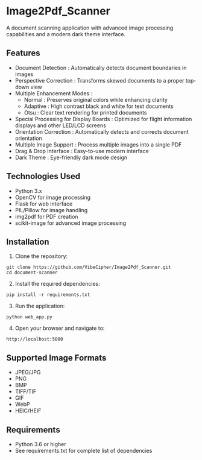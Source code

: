 # Image2Pdf_Scanner
A document scanning application with advanced image processing capabilities and a modern dark theme interface.
## Features
- Document Detection : Automatically detects document boundaries in images
- Perspective Correction : Transforms skewed documents to a proper top-down view
- Multiple Enhancement Modes :
  - Normal : Preserves original colors while enhancing clarity
  - Adaptive : High contrast black and white for text documents
  - Otsu : Clear text rendering for printed documents
- Special Processing for Display Boards : Optimized for flight information displays and other LED/LCD screens
- Orientation Correction : Automatically detects and corrects document orientation
- Multiple Image Support : Process multiple images into a single PDF
- Drag & Drop Interface : Easy-to-use modern interface
- Dark Theme : Eye-friendly dark mode design
## Technologies Used
- Python 3.x
- OpenCV for image processing
- Flask for web interface
- PIL/Pillow for image handling
- img2pdf for PDF creation
- scikit-image for advanced image processing
## Installation
1. Clone the repository:
```
git clone https://github.com/VibeCipher/Image2Pdf_Scanner.git
cd document-scanner
```
2. Install the required dependencies:
```
pip install -r requirements.txt
```
3. Run the application:
```
python web_app.py
```
4. Open your browser and navigate to:
```
http://localhost:5000
```
## Supported Image Formats
- JPEG/JPG
- PNG
- BMP
- TIFF/TIF
- GIF
- WebP
- HEIC/HEIF
## Requirements
- Python 3.6 or higher
- See requirements.txt for complete list of dependencies

